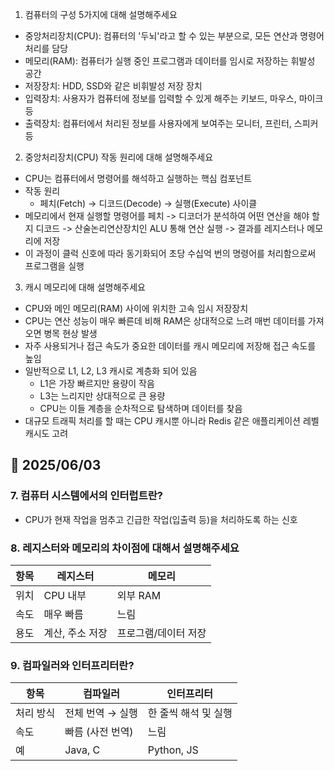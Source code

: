 1. 컴퓨터의 구성 5가지에 대해 설명해주세요
- 중앙처리장치(CPU): 컴퓨터의 '두뇌'라고 할 수 있는 부분으로, 모든 연산과 명령어 처리를 담당
- 메모리(RAM): 컴퓨터가 실행 중인 프로그램과 데이터를 임시로 저장하는  휘발성 공간 
- 저장장치: HDD, SSD와 같은 비휘발성 저장 장치
- 입력장치: 사용자가 컴퓨터에 정보를 입력할 수 있게 해주는 키보드, 마우스, 마이크 등 
- 출력장치: 컴퓨터에서 처리된 정보를 사용자에게 보여주는 모니터, 프린터, 스피커 등 

2. 중앙처리장치(CPU) 작동 원리에 대해 설명해주세요
- CPU는 컴퓨터에서 명령어를 해석하고 실행하는 핵심 컴포넌트 
- 작동 원리
    - 페치(Fetch) → 디코드(Decode) → 실행(Execute) 사이클
- 메모리에서 현재 실행할 명령어를 페치 -> 디코더가 분석하여 어떤 연산을 해야 할지 디코드 -> 산술논리연산장치인 ALU 통해 연산 실행 -> 결과를 레지스터나 메모리에 저장 
- 이 과정이 클럭 신호에 따라 동기화되어 초당 수십억 번의 명령어를 처리함으로써 프로그램을 실행

3. 캐시 메모리에 대해 설명해주세요
- CPU와 메인 메모리(RAM) 사이에 위치한 고속 임시 저장장치
- CPU는 연산 성능이 매우 빠른데 비해 RAM은 상대적으로 느려 매번 데이터를 가져오면 병목 현상 발생 
- 자주 사용되거나 접근 속도가 중요한 데이터를 캐시 메모리에 저장해 접근 속도를 높임 
- 일반적으로 L1, L2, L3 캐시로 계층화 되어 있음 
    - L1은 가장 빠르지만 용량이 작음
    - L3는 느리지만 상대적으로 큰 용량
    - CPU는 이들 계층을 순차적으로 탐색하며 데이터를 찾음
- 대규모 트래픽 처리를 할 때는 CPU 캐시뿐 아니라 Redis 같은 애플리케이션 레벨 캐시도 고려 

## 📅 2025/06/03
### 7. 컴퓨터 시스템에서의 인터럽트란?
- CPU가 현재 작업을 멈추고 긴급한 작업(입출력 등)을 처리하도록 하는 신호

### 8. 레지스터와 메모리의 차이점에 대해서 설명해주세요
| 항목 | 레지스터      | 메모리         |
| -- | --------- | ----------- |
| 위치 | CPU 내부    | 외부 RAM      |
| 속도 | 매우 빠름     | 느림          |
| 용도 | 계산, 주소 저장 | 프로그램/데이터 저장 |


### 9. 컴파일러와 인터프리터란?
| 항목    | 컴파일러       | 인터프리터        |
| ----- | ---------- | ------------ |
| 처리 방식 | 전체 번역 → 실행 | 한 줄씩 해석 및 실행 |
| 속도    | 빠름 (사전 번역) | 느림           |
| 예     | Java, C    | Python, JS   |
